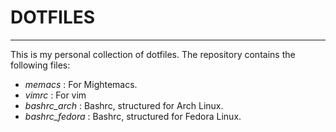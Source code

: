 # DOTFILES
---
This is my personal collection of dotfiles. The repository contains the following files:
- *memacs* : For Mightemacs.
- *vimrc* : For vim
- *bashrc_arch* : Bashrc, structured for Arch Linux.
- *bashrc_fedora* : Bashrc, structured for Fedora Linux.

